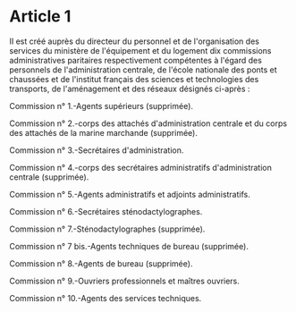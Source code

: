 # Article 1

II est créé auprès du directeur du personnel et de l'organisation des services du ministère de l'équipement et du logement dix commissions administratives paritaires respectivement compétentes à l'égard des personnels de l'administration centrale, de l'école nationale des ponts et chaussées et de l'institut français des sciences et technologies des transports, de l'aménagement et des réseaux désignés ci-après :

Commission n° 1.-Agents supérieurs (supprimée).

Commission n° 2.-corps des attachés d'administration centrale et du corps des attachés de la marine marchande (supprimée).

Commission n° 3.-Secrétaires d'administration.

Commission n° 4.-corps des secrétaires administratifs d'administration centrale (supprimée).

Commission n° 5.-Agents administratifs et adjoints administratifs.

Commission n° 6.-Secrétaires sténodactylographes.

Commission n° 7.-Sténodactylographes (supprimée).

Commission n° 7 bis.-Agents techniques de bureau (supprimée).

Commission n° 8.-Agents de bureau (supprimée).

Commission n° 9.-Ouvriers professionnels et maîtres ouvriers.

Commission n° 10.-Agents des services techniques.
